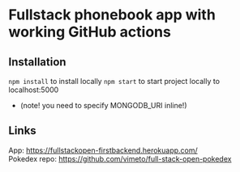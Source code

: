 # Fullstack phonebook app with working GitHub actions

## Installation
<code>npm install</code> to install locally
<code>npm start</code> to start project locally to localhost:5000
  - (note! you need to specify MONGODB_URI inline!)

## Links
App: https://fullstackopen-firstbackend.herokuapp.com/  
Pokedex repo: https://github.com/vimeto/full-stack-open-pokedex